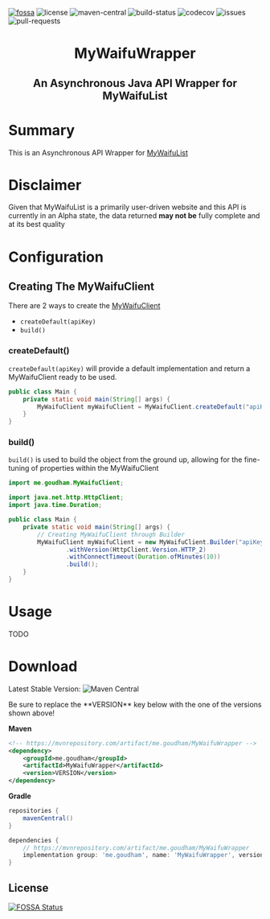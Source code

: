 [license]: https://img.shields.io/github/license/sgoudham/MyWaifuWrapper
[maven-central]: https://img.shields.io/maven-central/v/me.goudham/MyWaifuWrapper
[build-status]: https://goudham.me/jenkins/job/MyWaifuWrapper/job/release/badge/icon
[codecov]: https://codecov.io/gh/sgoudham/MyWaifuWrapper/branch/release/graph/badge.svg?token=RxUDnCWnF0
[issues]: https://img.shields.io/github/issues/sgoudham/MyWaifuWrapper?label=issues
[pull-requests]: https://img.shields.io/github/issues-pr/sgoudham/MyWaifuWrapper
[fossa]: https://app.fossa.com/api/projects/git%2Bgithub.com%2Fsgoudham%2FMyWaifuWrapper.svg?type=shield

[![fossa]](https://app.fossa.com/projects/git%2Bgithub.com%2Fsgoudham%2FMyWaifuWrapper?ref=badge_shield)
![license]
![maven-central]
![build-status]
![codecov]
![issues]
![pull-requests]

<h1 align="center">MyWaifuWrapper</h1>
<h2 align="center">An Asynchronous Java API Wrapper for MyWaifuList</h2>

# Summary

This is an Asynchronous API Wrapper for [MyWaifuList](https://mywaifulist.moe/dash) 

# Disclaimer

Given that MyWaifuList is a primarily user-driven website and this API is currently in an Alpha state,
the data returned **may not be** fully complete and at its best quality

# Configuration

## Creating The MyWaifuClient

There are 2 ways to create the [MyWaifuClient](https://github.com/sgoudham/MyWaifuWrapper/blob/main/src/main/java/me/goudham/MyWaifuClient.java)
+ `createDefault(apiKey)`
+ `build()`

### createDefault()

`createDefault(apiKey)` will provide a default implementation and return a MyWaifuClient ready to be used.

```java
public class Main {
    private static void main(String[] args) {
        MyWaifuClient myWaifuClient = MyWaifuClient.createDefault("apiKey");
    }
}
```

### build()

`build()` is used to build the object from the ground up, allowing for the fine-tuning of properties within the
MyWaifuClient

```java
import me.goudham.MyWaifuClient;

import java.net.http.HttpClient;
import java.time.Duration;

public class Main {
    private static void main(String[] args) {
        // Creating MyWaifuClient through Builder
        MyWaifuClient myWaifuClient = new MyWaifuClient.Builder("apiKey")
                .withVersion(HttpClient.Version.HTTP_2)
                .withConnectTimeout(Duration.ofMinutes(10))
                .build();
    }
}
```

# Usage 

TODO

# Download

Latest Stable Version: ![Maven Central](https://img.shields.io/maven-central/v/me.goudham/MyWaifuWrapper)
<p>Be sure to replace the **VERSION** key below with the one of the versions shown above!</p>

**Maven**
```xml
<!-- https://mvnrepository.com/artifact/me.goudham/MyWaifuWrapper -->
<dependency>
    <groupId>me.goudham</groupId>
    <artifactId>MyWaifuWrapper</artifactId>
    <version>VERSION</version>
</dependency>

```

**Gradle**
```gradle
repositories {
    mavenCentral()
}

dependencies {
    // https://mvnrepository.com/artifact/me.goudham/MyWaifuWrapper
    implementation group: 'me.goudham', name: 'MyWaifuWrapper', version: 'VERSION'
}
```

## License
[![FOSSA Status](https://app.fossa.com/api/projects/git%2Bgithub.com%2Fsgoudham%2FMyWaifuWrapper.svg?type=large)](https://app.fossa.com/projects/git%2Bgithub.com%2Fsgoudham%2FMyWaifuWrapper?ref=badge_large)

